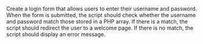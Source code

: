 Create a login form that allows users to enter their username and password. 
When the form is submitted, the script should check whether the username and password match those stored in a PHP array. If there is a match, the script should redirect the user to a welcome page. If there is no match, the script should display an error message.
